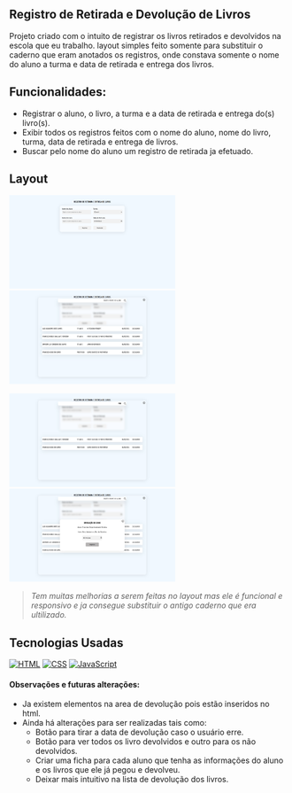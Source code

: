 ## Registro de Retirada e Devolução de Livros

Projeto criado com o intuito de registrar os livros retirados e devolvidos na escola que eu trabalho. 
layout simples feito somente para substituir o caderno que eram anotados os registros, onde constava somente o nome do aluno a turma e data de retirada e entrega dos livros.

## Funcionalidades:
 - Registrar o aluno, o livro, a turma e a data de retirada e entrega do(s) livro(s).
 - Exibir todos os registros feitos com o nome do aluno, nome do livro, turma, data de retirada e entrega de livros.
 - Buscar pelo nome do aluno um registro de retirada ja efetuado.

## Layout </br>

<img src="assets/registro.png" alt="Descrição" width="300" />  <img src="assets/devolucao.png" alt="Descrição" width="300" /></br>

<img src="assets/pesquisa.png" alt="Descrição" width="300" />  <img src="assets/dataD.png" alt="Descrição" width="300" /> </br>

>*Tem muitas melhorias a serem feitas no layout mas ele é funcional e responsivo e ja consegue substituir o antigo caderno que era ultilizado.*
    
## Tecnologias Usadas </br>

[![HTML](https://img.shields.io/badge/HTML-%23FFac45.svg?&style=for-the-badge&logo=html5&logoColor=white&color=orange)](https://github.com/)
[![CSS](https://img.shields.io/badge/CSS-%23FFac45.svg?&style=for-the-badge&logo=css3&logoColor=white&color=blue)](https://github.com/)
[![JavaScript](https://img.shields.io/badge/JAVASCRIPT-%23FFac45.svg?&style=for-the-badge&logo=javascript&logoColor=white&color=yellow)](https://github.com/) 

#### Observações e futuras alterações: 
  - Ja existem elementos na area de devolução pois estão inseridos no html.
  - Ainda há alterações para ser realizadas tais como:
      - Botão para tirar a data de devolução caso o usuário erre.
      - Botão para ver todos os livro devolvidos e outro para os não devolvidos.
      - Criar uma ficha para cada aluno que tenha as informações do aluno e os livros que ele já pegou e devolveu.
      - Deixar mais intuitivo na lista de devolução dos livros.
